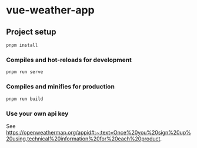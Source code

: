 # vue-weather-app

## Project setup
```
pnpm install
```

### Compiles and hot-reloads for development
```
pnpm run serve
```

### Compiles and minifies for production
```
pnpm run build
```

### Use your own api key
See https://openweathermap.org/appid#:~:text=Once%20you%20sign%20up%20using,technical%20information%20for%20each%20product.
